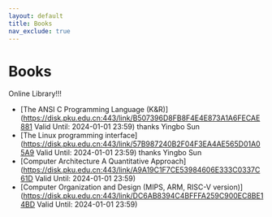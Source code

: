 ```yaml
---
layout: default
title: Books
nav_exclude: true
---
```


# Books
Online Library!!!

+ [The ANSI C Programming Language (K&R)](https://disk.pku.edu.cn:443/link/B507396D8FB8F4E4E873A1A6FECAE881
Valid Until: 2024-01-01 23:59) thanks Yingbo Sun
+ [The Linux programming interface](https://disk.pku.edu.cn:443/link/57B987240B2F04F3EA4AE565D01A05A9
Valid Until: 2024-01-01 23:59) thanks Yingbo Sun
+ [Computer Architecture A Quantitative Approach](https://disk.pku.edu.cn:443/link/A9A19C1F7CE53984606E333C0337C61D
Valid Until: 2024-01-01 23:59)
+ [Computer Organization and Design (MIPS, ARM, RISC-V version)](https://disk.pku.edu.cn:443/link/DC6AB8394C4BFFFA259C900EC8BE14BD
Valid Until: 2024-01-01 23:59)